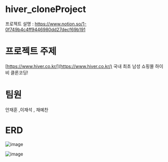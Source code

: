 ﻿# hiver_cloneProject
 
 프로젝트 설명 : https://www.notion.so/1-0f749b4c4ff9446980dd27decf69b191
# 프로젝트 주제
[https://www.hiver.co.kr/](https://www.hiver.co.kr/)
국내 최초 남성 쇼핑몰 하이비 클론코딩!

# 팀원 
안재훈 ,이재석 , 채예찬


# ERD 

![image](https://user-images.githubusercontent.com/77096665/175225694-6fc8713d-112a-4b4c-83d3-722809eecb33.png) 

![image](https://user-images.githubusercontent.com/77096665/175225743-a0a90e43-0bc3-4a1f-84c1-bc75616076bf.png)






